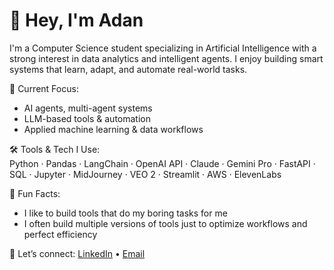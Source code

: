 # 👋 Hey, I'm Adan

I'm a Computer Science student specializing in Artificial Intelligence with a strong interest in data analytics and intelligent agents. I enjoy building smart systems that learn, adapt, and automate real-world tasks.

🚀 Current Focus:  
- AI agents, multi-agent systems  
- LLM-based tools & automation  
- Applied machine learning & data workflows

🛠️ Tools & Tech I Use:  
Python · Pandas · LangChain · OpenAI API · Claude · Gemini Pro · FastAPI · SQL · Jupyter · MidJourney · VEO 2 · Streamlit · AWS · ElevenLabs

🎯 Fun Facts:  
- I like to build tools that do my boring tasks for me
- I often build multiple versions of tools just to optimize workflows and perfect efficiency
 

💬 Let’s connect: [LinkedIn](https://www.linkedin.com/in/adan-thomas-7124a91bb/) • [Email](adanthomas.dev@outlook.com)
